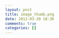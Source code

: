 ```yaml
---
layout: post
title: image_thumb.png
date: 2012-03-20 18:36
comments: true
categories: []
---
```


